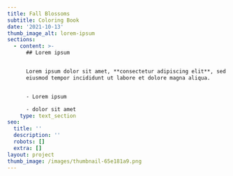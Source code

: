 ```yaml
---
title: Fall Blossoms
subtitle: Coloring Book
date: '2021-10-13'
thumb_image_alt: lorem-ipsum
sections:
  - content: >-
      ## Lorem ipsum


      Lorem ipsum dolor sit amet, **consectetur adipiscing elit**, sed do
      eiusmod tempor incididunt ut labore et dolore magna aliqua.


      - Lorem ipsum

      - dolor sit amet
    type: text_section
seo:
  title: ''
  description: ''
  robots: []
  extra: []
layout: project
thumb_image: /images/thumbnail-65e181a9.png
---
```

